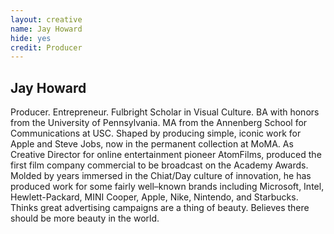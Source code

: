```yaml
---
layout: creative
name: Jay Howard
hide: yes
credit: Producer
---
```


## Jay Howard

Producer. Entrepreneur. Fulbright Scholar in Visual Culture. BA with honors from the University
of Pennsylvania. MA from the Annenberg School for Communications at USC. Shaped by producing simple,
iconic work for Apple and Steve Jobs, now in the permanent collection at MoMA. As Creative Director
for online entertainment pioneer AtomFilms, produced the first film company commercial to be
broadcast on the Academy Awards. Molded by years immersed in the Chiat/Day culture of innovation, he
has produced work for some fairly well&ndash;known brands including Microsoft, Intel,
Hewlett-Packard, MINI Cooper, Apple, Nike, Nintendo, and Starbucks. Thinks great advertising
campaigns are a thing of beauty. Believes there should be more beauty in the&nbsp;world.
